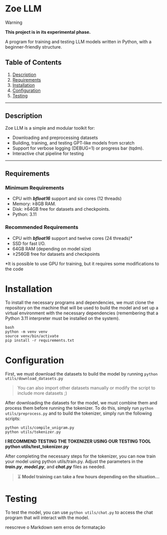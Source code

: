 # Zoe LLM

> [!WARNING]
> **This project is in its experimental phase.**

A program for training and testing LLM models written in Python, with a beginner-friendly structure.


## Table of Contents
1. [Description](#description)
2. [Requirements](#requirements)
3. [Installation](#installation)
4. [Configuration](#configuration)
5. [Testing](#testi)
---

## Description

Zoe LLM is a simple and modular toolkit for:

- Downloading and preprocessing datasets
- Building, training, and testing GPT-like models from scratch
- Support for verbose logging (DEBUG=1) or progress bar (tqdm).
- Interactive chat pipeline for testing
---

## Requirements

### Minimum Requirements

- CPU with ***bfloat16*** support and six cores (12 threads)
- Memory: ≥8GB RAM.
- Disk: ≥64GB free for datasets and checkpoints.
- Python: 3.11

### Recommended Requirements

- CPU with ***bfloat16*** support and twelve cores (24 threads)*
- SSD for fast I/O.
- 64GB RAM (depending on model size)
- ≥256GB free for datasets and checkpoints

*It is possible to use GPU for training, but it requires some modifications to the code

# Installation
To install the necessary programs and dependencies, we must clone the repository on the machine that will be used to build the model and set up a virtual environment with the necessary dependencies (remembering that a Python 3.11 interpreter must be installed on the system).

```
bash
python -m venv venv
source venv/bin/activate
pip install -r requirements.txt
```


# Configuration
First, we must download the datasets to build the model by running `python utils/download_datasets.py`
> You can also import other datasets manually or modify the script to include more datasets ;)

After downloading the datasets for the model, we must combine them and process them before running the tokenizer. To do this, simply run `python utils/preprocess.py` and to build the tokenizer, simply run the following scripts:


```
python utils/compile_unigram.py
python utils/tokenizer.py
```



**I RECOMMEND TESTING THE TOKENIZER USING OUR TESTING TOOL python utils/test_tokenizer.py**

After completing the necessary steps for the tokenizer, you can now train your model using python utils/train.py.
Adjust the parameters in the ***train.py***, ***model.py***, and ***chat.py*** files as needed.

> ⏳ **Model training can take a few hours depending on the situation...**

# Testing
To test the model, you can use `python utils/chat.py` to access the chat program that will interact with the model.

reescreve o Markdown sem erros de formatação
